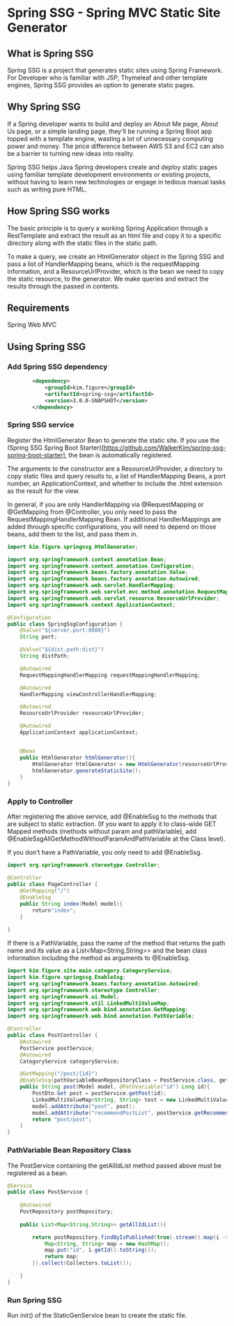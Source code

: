 
# Spring SSG - Spring MVC Static Site Generator

## What is Spring SSG
Spring SSG is a project that generates static sites using Spring Framework.
For Developer who is familiar with JSP, Thymeleaf and other template engines, Spring SSG provides an option to generate static pages.

## Why Spring SSG
If a Spring developer wants to build and deploy an About Me page, About Us page, or a simple landing page, they'll be running a Spring Boot app topped with a template engine, wasting a lot of unnecessary computing power and money. The price difference between AWS S3 and EC2 can also be a barrier to turning new ideas into reality.

Spring SSG helps Java Spring developers create and deploy static pages using familiar template development environments or existing projects, without having to learn new technologies or engage in tedious manual tasks such as writing pure HTML.


## How Spring SSG works
The basic principle is to query a working Spring Application through a RestTemplate and extract the result as an html file and copy it to a specific directory along with the static files in the static path.

To make a query, we create an HtmlGenerator object in the Spring SSG and pass a list of HandlerMapping beans, which is the requestMapping information, and a ResourceUrlProvider, which is the bean we need to copy the static resource, to the generator.
We make queries and extract the results through the passed in contents.

## Requirements
Spring Web MVC

## Using Spring SSG

### Add Spring SSG dependency
```xml
        <dependency>
            <groupId>kim.figure</groupId>
            <artifactId>spring-ssg</artifactId>
            <version>3.0.0-SNAPSHOT</version>
        </dependency>
```

### Spring SSG service
Register the HtmlGenerator Bean to generate the static site.
If you use the (Spring SSG Spring Boot Starter)[https://github.com/WalkerKim/spring-ssg-spring-boot-starter], the bean is automatically registered.

The arguments to the constructor are a ResourceUrlProvider, a directory to copy static files and query results to, a list of HandlerMapping Beans, a port number, an ApplicationContext, and whether to include the .html extension as the result for the view.

In general, if you are only HandlerMapping via @RequestMapping or @GetMapping from @Controller, you only need to pass the RequestMappingHandlerMapping Bean. If additional HandlerMappings are added through specific configurations, you will need to depend on those beans, add them to the list, and pass them in.



```java
import kim.figure.springssg.HtmlGenerator;

import org.springframework.context.annotation.Bean;
import org.springframework.context.annotation.Configuration;
import org.springframework.beans.factory.annotation.Value;
import org.springframework.beans.factory.annotation.Autowired;
import org.springframework.web.servlet.HandlerMapping;
import org.springframework.web.servlet.mvc.method.annotation.RequestMappingHandlerMapping;
import org.springframework.web.servlet.resource.ResourceUrlProvider;
import org.springframework.context.ApplicationContext;

@Configuration
public class SpringSsgConfiguration {
    @Value("${server.port:8080}")
    String port;

    @Value("${dist.path:dist}")
    String distPath;

    @Autowired
    RequestMappingHandlerMapping requestMappingHandlerMapping;

    @Autowired
    HandlerMapping viewControllerHandlerMapping;

    @Autowired
    ResourceUrlProvider resourceUrlProvider;

    @Autowired
    ApplicationContext applicationContext;


    @Bean
    public HtmlGenerator htmlGenerator(){
        HtmlGenerator htmlGenerator = new HtmlGenerator(resourceUrlProvider, distPath, List.of(requestMappingHandlerMapping, viewControllerHandlerMapping), "8080", applicationContext, true);
        htmlGenerator.generateStaticSite();
    }
}
```

### Apply to Controller
After registering the above service, add @EnableSsg to the methods that are subject to static extraction. (If you want to apply it to class-wide GET Mapped methods (methods without param and pathVariable), add @EnableSsgAllGetMethodWithoutParamAndPathVariable at the Class level).

If you don't have a PathVariable, you only need to add @EnableSsg.
```java
import org.springframework.stereotype.Controller;

@Controller
public class PageController {
    @GetMapping("/")
    @EnableSsg
    public String index(Model model){
        return"index";
    }
    
}

```
If there is a PathVariable, pass the name of the method that returns the path name and its value as a List<Map<String,String>> and the bean class information including the method as arguments to @EnableSsg.

```java
import kim.figure.site.main.category.CategoryService;
import kim.figure.springssg.EnableSsg;
import org.springframework.beans.factory.annotation.Autowired;
import org.springframework.stereotype.Controller;
import org.springframework.ui.Model;
import org.springframework.util.LinkedMultiValueMap;
import org.springframework.web.bind.annotation.GetMapping;
import org.springframework.web.bind.annotation.PathVariable;

@Controller
public class PostController {
    @Autowired
    PostService postService;
    @Autowired
    CategoryService categoryService;

    @GetMapping("/post/{id}")
    @EnableSsg(pathVariableBeanRepositoryClass = PostService.class, getPathVariableListMethodName = "getAllIdList")
    public String post(Model model, @PathVariable("id") Long id){
        PostDto.Get post = postService.getPost(id);
        LinkedMultiValueMap<String, String> test = new LinkedMultiValueMap<>();
        model.addAttribute("post", post);
        model.addAttribute("recommendPostList", postService.getRecommendPostList(id));
        return "post/post";
    }
}
```
### PathVariable Bean Repository Class
The PostService containing the getAllIdList method passed above must be registered as a bean.
```java
@Service
public class PostService {
    
    @Autowired
    PostRepository postRepository;
    
    public List<Map<String,String>> getAllIdList(){

        return postRepository.findByIsPublished(true).stream().map(i -> {
            Map<String, String> map = new HashMap();
            map.put("id", i.getId().toString());
            return map;
        }).collect(Collectors.toList());

    }
}    
```
### Run Spring SSG
Run init() of the StaticGenService bean to create the static file.